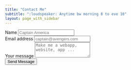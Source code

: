 ```yaml
---
title: "Contact Me"
subtitle: ":loudspeaker: Anytime bw morning 8 to eve 10"
layout: page_with_sidebar
---
```


<form name="CONTACT FORM" method="POST" data-netlify="true">
	<div class="form-group">
		<label for="name">Name</label>
		<input type="text" class="form-control" name="Name" id="name" placeholder="Captain America" />
	</div>
	<div class="form-group">
		<label for="email">Email address</label>
		<input
			type="email"
			class="form-control"
			id="email"
            placeholder="captain@avengers.com"
            name="Email"
		/>
	</div>
	<div class="form-group">
		<label for="query">Your message</label>
		<textarea name="Message" class="form-control" id="query" rows="3" placeholder="Make me a webapp, website, app ..."></textarea>
    </div>
    <button type="submit" class="btn btn-danger btn-block">Send Message</button>
</form>
